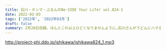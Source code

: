 ```yaml
---
title: 石川・ホンマ・ぶるんのBe-SIDE Your Life! vol.824-1
date: 2022-03-03
tags: ['2022年', '2022年03月']
draft: false
summary: 2月26日収録。ほんとこれ以上ひどくなりませんように…石川さんがうどんにハマる！？
---
```


http://project-phi.ddo.jp/ishikawa/ishikawa824_1.mp3
